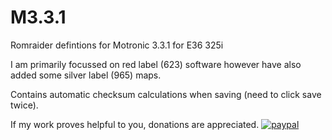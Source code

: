 # M3.3.1
 Romraider defintions for Motronic 3.3.1 for E36 325i

I am primarily focussed on red label (623) software however have also added some silver label (965) maps.

Contains automatic checksum calculations when saving (need to click save twice).

If my work proves helpful to you, donations are appreciated. 
[![paypal](https://www.paypalobjects.com/en_US/i/btn/btn_donateCC_LG.gif)](https://www.paypal.com/donate?hosted_button_id=TFWBHH4WEEHAU)
